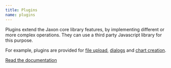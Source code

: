 ```yaml
---
title: Plugins
name: plugins
---
```


Plugins extend the Jaxon core library features, by implementing different or more complex operations.
They can use a third party Javascript library for this purpose.

For example, plugins are provided for [file upload](../../docs/v5x/features/upload.html), [dialogs](../../docs/v5x/ui-features/dialogs.html) and [chart creation](https://github.com/jaxon-php/jaxon-flot).

[Read the documentation](../../docs/v5x/extensions/response.html)
